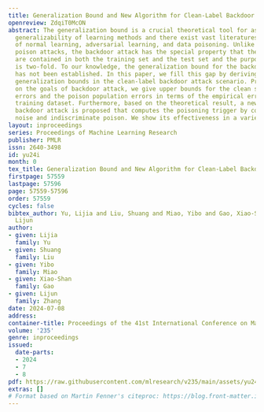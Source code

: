 ```yaml
---
title: Generalization Bound and New Algorithm for Clean-Label Backdoor Attack
openreview: ZdqiT0McON
abstract: The generalization bound is a crucial theoretical tool for assessing the
  generalizability of learning methods and there exist vast literatures on generalizability
  of normal learning, adversarial learning, and data poisoning. Unlike other data
  poison attacks, the backdoor attack has the special property that the poisoned triggers
  are contained in both the training set and the test set and the purpose of the attack
  is two-fold. To our knowledge, the generalization bound for the backdoor attack
  has not been established. In this paper, we fill this gap by deriving algorithm-independent
  generalization bounds in the clean-label backdoor attack scenario. Precisely, based
  on the goals of backdoor attack, we give upper bounds for the clean sample population
  errors and the poison population errors in terms of the empirical error on the poisoned
  training dataset. Furthermore, based on the theoretical result, a new clean-label
  backdoor attack is proposed that computes the poisoning trigger by combining adversarial
  noise and indiscriminate poison. We show its effectiveness in a variety of settings.
layout: inproceedings
series: Proceedings of Machine Learning Research
publisher: PMLR
issn: 2640-3498
id: yu24i
month: 0
tex_title: Generalization Bound and New Algorithm for Clean-Label Backdoor Attack
firstpage: 57559
lastpage: 57596
page: 57559-57596
order: 57559
cycles: false
bibtex_author: Yu, Lijia and Liu, Shuang and Miao, Yibo and Gao, Xiao-Shan and Zhang,
  Lijun
author:
- given: Lijia
  family: Yu
- given: Shuang
  family: Liu
- given: Yibo
  family: Miao
- given: Xiao-Shan
  family: Gao
- given: Lijun
  family: Zhang
date: 2024-07-08
address:
container-title: Proceedings of the 41st International Conference on Machine Learning
volume: '235'
genre: inproceedings
issued:
  date-parts:
  - 2024
  - 7
  - 8
pdf: https://raw.githubusercontent.com/mlresearch/v235/main/assets/yu24i/yu24i.pdf
extras: []
# Format based on Martin Fenner's citeproc: https://blog.front-matter.io/posts/citeproc-yaml-for-bibliographies/
---
```

